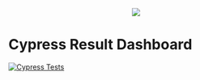 <p align="center">
  <a href="https://www.cypress.io"><img src="https://cloud.githubusercontent.com/assets/1268976/20607953/d7ae489c-b24a-11e6-9cc4-91c6c74c5e88.png"/></a>
</p>

# Cypress Result Dashboard

[![Cypress Tests](https://github.com/fport/cypressReport/actions/workflows/ci.yml/badge.svg)](https://github.com/fport/cypressReport/actions/workflows/ci.yml)

